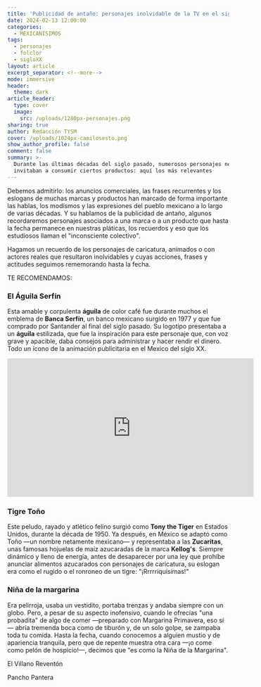 ```yaml
---
title: 'Publicidad de antaño: personajes inolvidable de la TV en el siglo XX'
date: 2024-02-13 12:00:00
categories:
  - MEXICANISIMOS
tags:
  - personajes
  - folclor
  - sigloXX
layout: article
excerpt_separator: <!--more-->
mode: immersive
header:
  theme: dark
article_header:
  type: cover
  image:
    src: /uploads/1280px-personajes.png
sharing: true
author: Redacción TYSM
cover: /uploads/1024px-camilosesto.png
show_author_profile: false
comment: false
summary: >-
  Durante las últimas décadas del siglo pasado, numerosos personajes nos
  invitaban a consumir ciertos productos: aquí los más relevantes
---
```

Debemos admitirlo: los anuncios comerciales, las frases recurrentes y los eslogans de muchas marcas y productos han marcado de forma importante las hablas, los modismos y las expresiones del pueblo mexicano a lo largo de varias décadas. Y su hablamos de la publicidad de antaño, algunos recordaremos personajes asociados a una marca o a un producto que hasta la fecha permanece en nuestras pláticas, los recuerdos y eso que los estudiosos llaman el "inconsciente colectivo".

Hagamos un recuerdo de los personajes de caricatura, animados o con actores reales que resultaron inolvidables y cuyas acciones, frases y actitudes seguimos rememorando hasta la fecha.

TE RECOMENDAMOS:

### El Águila Serfín

Esta amable y corpulenta **águila** de color café fue durante muchos el emblema de **Banca Serfín**, un banco mexicano surgido en 1977 y que fue comprado por Santander al final del siglo pasado. Su logotipo presentaba a un **águila** estilizada, que fue la inspiración para este personaje que, con voz grave y apacible, daba consejos para administrar y hacer rendir el dinero. Todo un ícono de la animación publicitaria en el Mexico del siglo XX.

<iframe width="560" height="315" src="https://www.youtube.com/embed/6H9_ek-Cmkw?si=pn3mu6AadNUd9QMU" title="YouTube video player" frameborder="0" allow="accelerometer; autoplay; clipboard-write; encrypted-media; gyroscope; picture-in-picture; web-share" allowfullscreen=""></iframe>

### Tigre Toño

Este peludo, rayado y atlético felino surgió como **Tony the Tiger** en Estados Unidos, durante la década de 1950. Ya después, en México se adaptó como Toño —un nombre netamente mexicano— y representaba a las **Zucaritas**, unas famosas hojuelas de maíz azucaradas de la marca **Kellog's**. Siempre dinámico y lleno de energía, antes de desaparecer por una ley que prohíbe anunciar alimentos azucarados con personajes de caricatura, su eslogan era como el rugido o el ronroneo de un tigre: "¡Rrrrriquísimas!"



### Niña de la margarina

Era pelirroja, usaba un vestidito, portaba trenzas y andaba siempre con un globo. Pero, a pesar de su aspecto inofensivo, cuando le ofrecías "una probadita" de algo de comer —preparado con Margarina Primavera, eso sí— abría tremenda boca como de tiburón y, de un solo golpe, se zampaba toda tu comida. Hasta la fecha, cuando conocemos a alguien mustio y de apariencia tranquila, pero que de repente muestra otra cara —¡o come como pelón de hospicio!—, decimos que "es como la Niña de la Margarina".



El Villano Reventón

Pancho Pantera